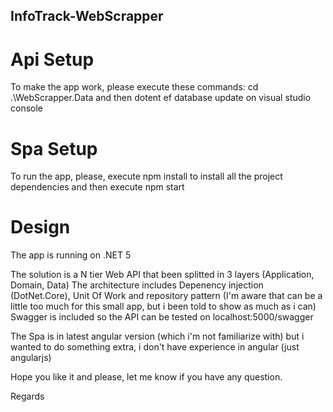 ## InfoTrack-WebScrapper

# Api Setup
To make the app work, please execute these commands: cd .\WebScrapper.Data and then dotent ef database update on visual studio console

# Spa Setup
To run the app, please, execute npm install to install all the project dependencies and then execute npm start

# Design
The app is running on .NET 5

The solution  is a N tier Web API that been splitted in 3 layers (Application, Domain, Data)
The architecture includes Depenency injection (DotNet.Core), Unit Of Work and repository pattern (I'm aware that can be a little too much for this small app, but i been told to show as much as i can)
Swagger is included so the API can be tested on localhost:5000/swagger

The Spa is in latest angular version (which i'm not familiarize with) but i wanted to do something extra, i don't have experience in angular (just angularjs)


Hope you like it and please, let me know if you have any question.

Regards
